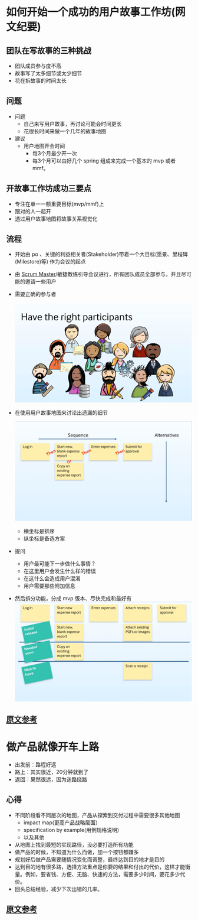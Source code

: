 # 如何开始一个成功的用户故事工作坊(网文纪要)
## 团队在写故事的三种挑战
- 团队成员参与度不高
- 故事写了太多细节或太少细节
- 花在拆故事的时间太长

## 问题
- 问题
	- 自己来写用户故事，再讨论可能会时间更长
	- 花很长时间来做一个几年的故事地图
- 建议   	
	- 用户地图开会时间
		- 每3个月最少开一次
		- 每3个月可以由好几个 spring 组成来完成一个基本的 mvp 或者 mmf。

## 开故事工作坊成功三要点
- 专注在单一一额重要目标(mvp/mmf)上
- 跟对的人一起开
- 透过用户故事地图将故事关系视觉化

## 流程
- 开始由 po 、关键的利益相关者(Stakeholder)带着一个大目标(愿景、里程碑(Milestore)等) 作为会议的起点
- 由 [Scrum Master](https://blog.teambition.com/blog/agile-tool/scrum-one-scrum-master/)/敏捷教练引导会议进行，所有团队成员全部参与，并且尽可能的邀请一些用户
- 需要正确的参与者

	![](./pic/have-the-right-participants.png)
- 在使用用户故事地图来讨论出遗漏的细节

	![](./pic/user-story-map.png)	
	
	- 横坐标是排序
	- 纵坐标是备选方案
- 提问
	- 用户最可能下一步做什么事情？
	- 在这里用户会发生什么样的错误
	- 在这什么会造成用户混淆
	- 用户需要那些附加信息
- 然后拆分功能，分成 mvp 版本、尽快完成和最好有
	![](./pic/user-story-map2.png) 
	
## [原文参考](http://designerica.cc/2017/03/1-user-story-workshop/)

# 做产品就像开车上路
- 出发前：路程好远
- 路上：其实很近，20分钟就到了
- 返回：果然很远，因为迷路绕路

## 心得
- 不同阶段看不同层次的地图，产品从探索到交付过程中需要很多其他地图
	- impact map(更高产品战略层面）
	- specification by example(用例规格说明) 
	- 以及其他
- 从地图上找到最短的实现路径，没必要打造所有功能
- 做产品的时候，不知道为什么而做，加一个按钮都嫌多
- 规划好后做产品需要随情况变化而调整，最终达到目的地才是目的
- 达到目的地有很多路，选择方法重点是你要的结果和付出的代价，这样才能衡量。例如，要省钱、方便、无脑、快速的方法，需要多少时间，要花多少代价。
- 回头总结经验，减少下次出错的几率。

## [原文参考](http://designerica.cc/2017/02/waytoneihu/) 

